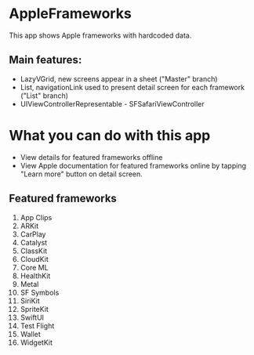 # AppleFrameworks
This app shows Apple frameworks with hardcoded data.

## Main features:
* LazyVGrid, new screens appear in a sheet ("Master" branch)
* List, navigationLink used to present detail screen for each framework ("List" branch)
* UIViewControllerRepresentable - SFSafariViewController

# What you can do with this app
* View details for featured frameworks offline
* View Apple documentation for featured frameworks online by tapping "Learn more" button on detail screen.

## Featured frameworks
1. App Clips
2. ARKit
3. CarPlay
4. Catalyst
5. ClassKit
6. CloudKit
7. Core ML
8. HealthKit
9. Metal
10. SF Symbols
11. SiriKit
12. SpriteKit
13. SwiftUI
14. Test Flight
15. Wallet
16. WidgetKit
